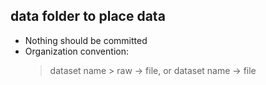 ## data folder to place data
- Nothing should be committed
- Organization convention: 
  > dataset name > raw -> file, or
  > dataset name -> file